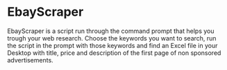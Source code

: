 # EbayScraper
EbayScraper is a script run through the command prompt that helps you trough your web research. Choose the keywords you want to search, run the script in the prompt with those keywords and find an Excel file in your Desktop with title, price and description of the first page of non sponsored advertisements. 
